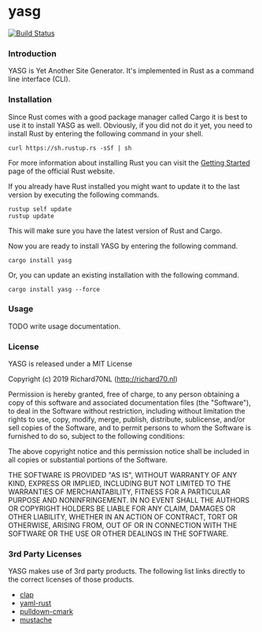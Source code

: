 # yasg

[![Build Status](https://travis-ci.org/Richard70NL/yasg.svg?branch=master)](https://travis-ci.org/Richard70NL/yasg)

### Introduction

YASG is Yet Another Site Generator. It's implemented in Rust as a command line interface (CLI).

### Installation

Since Rust comes with a good package manager called Cargo it is best to use it to install YASG as well. Obviously, if you did not do it yet, you need to install Rust by entering the following command in your shell.

```
curl https://sh.rustup.rs -sSf | sh
```

For more information about installing Rust you can visit the [Getting Started](https://www.rust-lang.org/learn/get-started) page of the official Rust website.

If you already have Rust installed you might want to update it to the last version by executing the following commands.

```
rustup self update
rustup update
```

This will make sure you have the latest version of Rust and Cargo.

Now you are ready to install YASG by entering the following command.

```
cargo install yasg
```

Or, you can update an existing installation with the following command.

```
cargo install yasg --force
```

### Usage

TODO write usage documentation.

### License

YASG is released under a MIT License

Copyright (c) 2019 Richard70NL (http://richard70.nl)

Permission is hereby granted, free of charge, to any person obtaining a copy of this software and associated documentation files (the "Software"), to deal in the Software without restriction, including without limitation the rights to use, copy, modify, merge, publish, distribute, sublicense, and/or sell copies of the Software, and to permit persons to whom the Software is furnished to do so, subject to the following conditions:

The above copyright notice and this permission notice shall be included in all copies or substantial portions of the Software.

THE SOFTWARE IS PROVIDED "AS IS", WITHOUT WARRANTY OF ANY KIND, EXPRESS OR IMPLIED, INCLUDING BUT NOT LIMITED TO THE WARRANTIES OF MERCHANTABILITY, FITNESS FOR A PARTICULAR PURPOSE AND NONINFRINGEMENT. IN NO EVENT SHALL THE AUTHORS OR COPYRIGHT HOLDERS BE LIABLE FOR ANY CLAIM, DAMAGES OR OTHER LIABILITY, WHETHER IN AN ACTION OF CONTRACT, TORT OR OTHERWISE, ARISING FROM, OUT OF OR IN CONNECTION WITH THE SOFTWARE OR THE USE OR OTHER DEALINGS IN THE SOFTWARE.

### 3rd Party Licenses

YASG makes use of 3rd party products. The following list links directly to the correct licenses of those products.

- [clap](https://github.com/clap-rs/clap/blob/master/LICENSE-MIT)
- [yaml-rust](https://github.com/chyh1990/yaml-rust/blob/master/LICENSE-MIT)
- [pulldown-cmark](https://github.com/raphlinus/pulldown-cmark/blob/master/LICENSE)
- [mustache](https://github.com/nickel-org/rust-mustache/blob/master/LICENSE)
